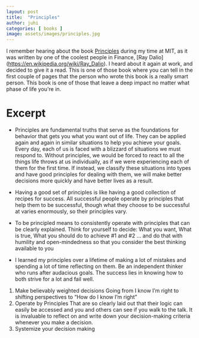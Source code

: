 ```yaml
---
layout: post
title:  "Principles"
author: juhi
categories: [ books ]
image: assets/images/principles.jpg
---
```

I remember hearing about the book [Principles](https://www.goodreads.com/book/show/34536488-principles) during my time at MIT, as it was written by one of the coolest people in Finance, [Ray Dalio] (https://en.wikipedia.org/wiki/Ray_Dalio). I heard about it again at work, and decided to give it a read. This is one of those book where you can tell in the first couple of pages that the person who wrote this book is a really smart person.  This book is one of those that leave a deep impact no matter what phase of life you're in.

# Excerpt
* Principles are fundamental truths that serve as the foundations for behavior that gets you what you want out of life. They can be applied again and again in similar situations to help you achieve your goals. 
Every day, each of us is faced with a blizzard of situations we must respond to. Without principles, we would be forced to react to all the things life throws at us individually, as if we were experiencing each of them for the first time. If instead, we classify these situations into types and have good principles for dealing with them, we will make better decisions more quickly and have better lives as a result. 

* Having a good set of principles is like having a good collection of recipes for success. All successful people operate by principles that help them to be successful, though what they choose to be successful at varies enormously, so their principles vary. 

* To be principled means to consistently operate with principles that can be clearly explained. 
Think for yourself to decide: What you want, What is true, What you should do to achieve #1 and #2
… and do that with humility and open-mindedness so that you consider the best thinking available to you

* I learned my principles over a lifetime of making a lot of mistakes and spending a lot of time reflecting on them. Be an independent thinker who runs after audacious goals. The success lies in knowing how to both strive for a lot and fail well. 

1. Make believably weighted decisions 
Going from I know I’m right to shifting perspectives to “How do I know I’m right”
2. Operate by Principles
That are so clearly laid out that their logic can easily be accessed and you and others can see if you walk to the talk. It is invaluable to reflect on and write down your decision-making criteria whenever you make a decision.
3. Systemize your decision making

